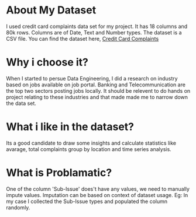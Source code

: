 # About My Dataset
I used credit card complaints data set for my project. It has 18 columns and 80k rows. Columns are of Date, Text and Number types.  The dataset is a CSV file. 
You can find the dataset here, [Credit Card Complaints]( https://data.world/dataquest/bank-and-credit-card-complaints)
# Why i choose it?
When I started to persue Data Engineering, I did a research on industry based on jobs available on job portal.  Banking and Telecommunication are the top two sectors posting jobs locally.  It should be relevent to do hands on project relating to these industries and that made made me to narrow down the data set.
# What i like in the dataset?
Its a good candidate to draw some insights and calculate statistics like avarage, total complaints group by location and time series analysis.
# What is Problamatic?
One of the column 'Sub-Issue' does't have any values, we need to manually impute values.  Imputation can be based on context of dataset usage.
Eg: In my case I collected the Sub-Issue types and populated the column randomly.
